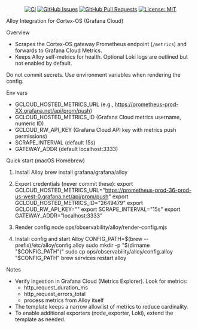 <div align="center">

[![CI](https://github.com/cortex-os/cortex-os/actions/workflows/ci.yml/badge.svg)](https://github.com/cortex-os/cortex-os/actions/workflows/ci.yml)
[![GitHub Issues](https://img.shields.io/github/issues/cortex-os/cortex-os)](https://github.com/cortex-os/cortex-os/issues)
[![GitHub Pull Requests](https://img.shields.io/github/issues-pr/cortex-os/cortex-os)](https://github.com/cortex-os/cortex-os/pulls)
[![License: MIT](https://img.shields.io/badge/License-MIT-yellow.svg)](https://opensource.org/licenses/MIT)

</div>

Alloy Integration for Cortex-OS (Grafana Cloud)

Overview
- Scrapes the Cortex-OS gateway Prometheus endpoint (`/metrics`) and forwards to Grafana Cloud Metrics.
- Keeps Alloy self-metrics for health. Optional Loki logs are outlined but not enabled by default.

Do not commit secrets. Use environment variables when rendering the config.

Env vars
- GCLOUD_HOSTED_METRICS_URL (e.g., https://prometheus-prod-XX.grafana.net/api/prom/push)
- GCLOUD_HOSTED_METRICS_ID (Grafana Cloud metrics username, numeric ID)
- GCLOUD_RW_API_KEY (Grafana Cloud API key with metrics push permissions)
- SCRAPE_INTERVAL (default 15s)
- GATEWAY_ADDR (default localhost:3333)

Quick start (macOS Homebrew)
1) Install Alloy
   brew install grafana/grafana/alloy

2) Export credentials (never commit these):
   export GCLOUD_HOSTED_METRICS_URL="https://prometheus-prod-36-prod-us-west-0.grafana.net/api/prom/push"
   export GCLOUD_HOSTED_METRICS_ID="2649479"
   export GCLOUD_RW_API_KEY="<redacted>"
   export SCRAPE_INTERVAL="15s"
   export GATEWAY_ADDR="localhost:3333"

3) Render config
   node ops/observability/alloy/render-config.mjs

4) Install config and start Alloy
   CONFIG_PATH=$(brew --prefix)/etc/alloy/config.alloy
   sudo mkdir -p "$(dirname "$CONFIG_PATH")"
   sudo cp ops/observability/alloy/config.alloy "$CONFIG_PATH"
   brew services restart alloy

Notes
- Verify ingestion in Grafana Cloud (Metrics Explorer). Look for metrics:
  - http_request_duration_ms
  - http_request_errors_total
  - process metrics from Alloy itself
- The template keeps a narrow allowlist of metrics to reduce cardinality.
- To enable additional exporters (node_exporter, Loki), extend the template as needed.
